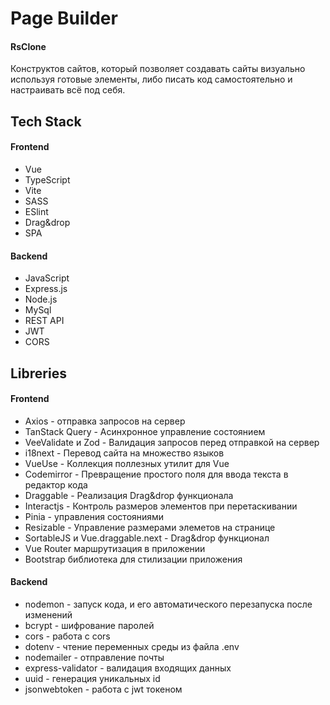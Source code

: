 # Page Builder
#### RsClone

Конструктов сайтов, который позволяет создавать сайты визуально используя готовые элементы, либо писать код самостоятельно и настраивать всё под себя.



## Tech Stack
#### Frontend
- Vue
- TypeScript
- Vite
- SASS
- ESlint
- Drag&drop
- SPA

#### Backend
- JavaScript
- Express.js
- Node.js
- MySql
- REST API
- JWT
- CORS

## Libreries
#### Frontend
 - Axios - отправка запросов на сервер
 - TanStack Query - Асинхронное управление состоянием
 - VeeValidate и Zod  - Валидация запросов перед отправкой на сервер
 - i18next  - Перевод сайта на множество языков
 - VueUse - Коллекция поллезных утилит для Vue
 - Сodemirror - Превращение простого поля для ввода текста в редактор кода
 - Draggable - Реализация Drag&drop функционала
 - Interactjs -  Контроль размеров элементов при перетаскивании
 - Pinia - управления состояниями 
 - Resizable - Управление размерами элеметов на странице
 - SortableJS и Vue.draggable.next - Drag&drop функционал
 - Vue Router маршрутизация в приложении
 - Bootstrap библиотека для стилизации приложения
 
#### Backend
 - nodemon - запуск кода, и его автоматического перезапуска после изменений
 - bcrypt - шифрование паролей
 - cors - работа с cors
 - dotenv - чтение переменных среды из файла .env
 - nodemailer - отправление почты
 - express-validator - валидация входящих данных
 - uuid - генерация уникальных id
 - jsonwebtoken - работа с jwt токеном
 
 
  

